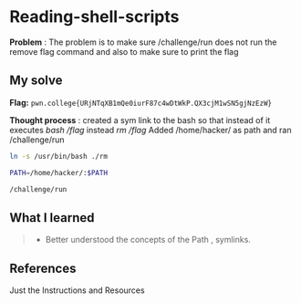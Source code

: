 
# Reading-shell-scripts
**Problem** : The problem is to make sure /challenge/run does not run the remove flag command and also to make sure to print the flag
## My solve

**Flag:** `pwn.college{URjNTqXB1mQe0iurF87c4wDtWkP.QX3cjM1wSN5gjNzEzW}`

**Thought process** : created a sym link to the bash so that instead of it executes *bash /flag* instead *rm /flag* Added /home/hacker/ as path and ran /challenge/run


```bash
ln -s /usr/bin/bash ./rm

PATH=/home/hacker/:$PATH

/challenge/run
 ```


## What I learned
> * Better understood the concepts of the Path , symlinks. 
## References 
Just the Instructions and Resources




